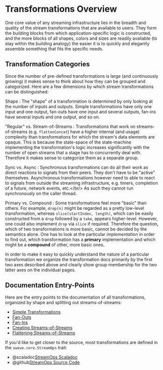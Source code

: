 Transformations Overview
========================

One core value of any streaming infrastructure lies in the breadth and quality of the stream transformations that are
available to users. They form the building blocks from which application-specific logic is constructed, and the more
blocks of all shapes, colors and sizes are readily available (to stay within the building analogy) the easier it is to
quickly and elegantly assemble something that fits the specific needs.


Transformation Categories
-------------------------

Since the number of pre-defined transformations is large (and continuously growing) it makes sense to think about how
they can be grouped and categorized. Here are a few dimensions by which stream transformations can be distinguished:

Shape
: The "shape" of a transformation is determined by only looking at the number of inputs and outputs. Simple
transformations have only one input and one output, fan-outs have one input and several outputs, fan-ins have several
inputs and one output, and so on.

"Regular" vs. Stream-of-Streams
: Transformations that work on streams-of-streams (e.g. `flattenConcat`) have a higher internal (and usage) complexity
than transformations for which the stream's data elements are opaque. This is because the state-space of the
state-machine implementing the transformation's logic increases significantly with the number of open streams that a
stage has to concurrently deal with. Therefore it makes sense to categorize them as a separate group.

Sync vs. Async
: Synchronous transformations can do all their work as direct reactions to signals from their peers. They don't have to
be "active" themselves. Asynchronous transformations however need to able to react to signals from outside the
streaming infrastructure, e.g. timers, completion of a future, network events, etc.</br/>
As such they cannot run synchronously on the caller thread.

Primary vs. Compound
: Some transformations feel more "basic" than others. For example, `drop(n)` might be regarded as a pretty low-level
transformation, whereas `slice(startIndex, length)`, which can be easily constructed from a `drop` followed by a `take`,
appears higher-level. However, one could also implement `drop` via `slice` if required.
Therefore the question, which of two transformations is more basic, cannot be decided by the semantics alone. One has to
look at the particular *implementation* in order to find out, which transformation has a **primary** implementation and
which might be a **compound** of other, more basic ones.

In order to make it easy to quickly understand the nature of a particular transformation we organize the transformation
docs primarily by the first two axes described above and clearly show group membership for the two latter axes on the
individual pages.

 
Documentation Entry-Points
--------------------------

Here are the entry points to the documentation of all transformations, organized by shape and splitting out
streams-of-streams:
 
* [Simple Transformations](simple.md)
* [Fan-Outs](fan-outs.md)
* [Fan-Ins](fan-ins.md)
* [Creating Streams-of-Streams](injecting.md)
* [Flattening Streams-of-Streams](flattening.md)

If you'd like to get closer to the source, most transformations are defined in the `swave.core.StreamOps` trait:

* @scaladoc[StreamOps Scaladoc](swave.core.StreamOps) 
* @github[StreamOps Source Code](/core/src/main/scala/swave/core/StreamOps.scala)   
